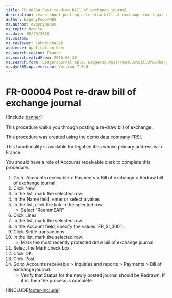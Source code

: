 ```yaml
--- 
title: FR-00004 Post re-draw bill of exchange journal
description: Learn about posting a re-draw bill of exchange for legal entities whose primary address is in France with a process using the FRSI demo data company. 
author: EvgenyPopovMBS
ms.author: evgenypopov
ms.topic: how-to
ms.date: 08/29/2018
ms.custom:
ms.reviewer: johnmichalak    
audience: Application User 
ms.search.region: France
ms.search.validFrom: 2016-06-30
ms.search.form: LedgerJournalTable, LedgerJournalTransCustBillOfExchange, CustOpenTrans
ms.dyn365.ops.version: Version 7.0.0 
---
```


# FR-00004 Post re-draw bill of exchange journal

[!include [banner](../../includes/banner.md)]

This procedure walks you through posting a re-draw bill of exchange.

This procedure was created using the demo data company FRSI. 

This functionality is available for legal entities whose primary address is in France.

You should have a role of Accounts receivable clerk to complete this procedure.

1. Go to Accounts receivable > Payments > Bill of exchange > Redraw bill of exchange journal.
2. Click New.
3. In the list, mark the selected row.
4. In the Name field, enter or select a value.
5. In the list, click the link in the selected row.
    * Select "ReemmEAR"  
6. Click Lines.
7. In the list, mark the selected row.
8. In the Account field, specify the values 'FR_SI_0001'.
9. Click Settle transactions.
10. In the list, mark the selected row.
    * Mark the most recently protested draw bill of exchange journal  
11. Select the Mark check box.
12. Click OK.
13. Click Post.
14. Go to Accounts receivable > Inquiries and reports > Payments > Bill of exchange journal.
    * Verify that Status for the newly posted journal should be Redrawn. If it is, then the process is complete.  



[!INCLUDE[footer-include](../../../includes/footer-banner.md)]
